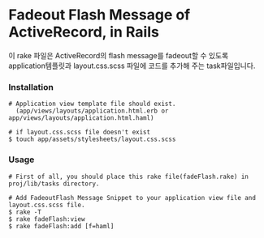 # Fadeout Flash Message of ActiveRecord, in Rails

이 rake 파일은 ActiveRecord의 flash message를 fadeout할 수 있도록 application템플릿과 layout.css.scss 파일에 코드를 추가해 주는 task파일입니다. 

### Installation

    # Application view template file should exist.
      (app/views/layouts/application.html.erb or app/views/layouts/application.html.haml)
      
    # if layout.css.scss file doesn't exist
    $ touch app/assets/stylesheets/layout.css.scss

### Usage

    # First of all, you should place this rake file(fadeFlash.rake) in proj/lib/tasks directory.
    
    # Add FadeoutFlash Message Snippet to your application view file and layout.css.scss file.
    $ rake -T
    $ rake fadeFlash:view
    $ rake fadeFlash:add [f=haml]
